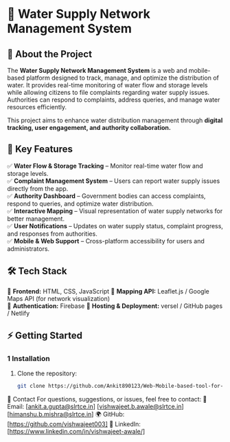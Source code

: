 # 🌊 Water Supply Network Management System  

## 📌 About the Project  
The **Water Supply Network Management System** is a web and mobile-based platform designed to track, manage, and optimize the distribution of water. It provides real-time monitoring of water flow and storage levels while allowing citizens to file complaints regarding water supply issues. Authorities can respond to complaints, address queries, and manage water resources efficiently.  

This project aims to enhance water distribution management through **digital tracking, user engagement, and authority collaboration.**  

## 🚀 Key Features  
✅ **Water Flow & Storage Tracking** – Monitor real-time water flow and storage levels.  
✅ **Complaint Management System** – Users can report water supply issues directly from the app.  
✅ **Authority Dashboard** – Government bodies can access complaints, respond to queries, and optimize water distribution.  
✅ **Interactive Mapping** – Visual representation of water supply networks for better management.  
✅ **User Notifications** – Updates on water supply status, complaint progress, and responses from authorities.  
✅ **Mobile & Web Support** – Cross-platform accessibility for users and administrators.  

## 🛠️ Tech Stack  
🔹 **Frontend:** HTML, CSS, JavaScript
🔹 **Mapping API:** Leaflet.js / Google Maps API (for network visualization)  
🔹 **Authentication:** Firebase 
🔹 **Hosting & Deployment:** versel / GitHub pages / Netlify  

## ⚡ Getting Started  

### **1 Installation**  
1. Clone the repository:  
   ```sh
   git clone https://github.com/Ankit890123/Web-Mobile-based-tool-for-mapping-of-Water-supply-network

🤝 Contact
For questions, suggestions, or issues, feel free to contact:
📩 Email: [ankit.a.gupta@slrtce.in] [vishwajeet.b.awale@slrtce.in] [himanshu.b.mishra@slrtce.in]
🌍 GitHub: [https://github.com/vishwajeet003]
📢 LinkedIn: [https://www.linkedin.com/in/vishwajeet-awale/]
